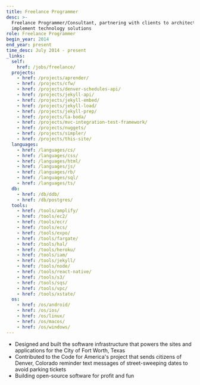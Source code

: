```yaml
---
title: Freelance Programmer
desc: >-
  Freelance Programmer/Consultant, partnering with clients to architect and
  implement technology solutions
role: Freelance Programmer
begin_year: 2014
end_year: present
time_desc: July 2014 - present
_links:
  self:
    href: /jobs/freelance/
  projects:
    - href: /projects/aprender/
    - href: /projects/cfw/
    - href: /projects/denver-schedules-api/
    - href: /projects/jekyll-api/
    - href: /projects/jekyll-embed/
    - href: /projects/jekyll-load/
    - href: /projects/jekyll-prep/
    - href: /projects/la-boda/
    - href: /projects/mvc-integration-test-framework/
    - href: /projects/nuggets/
    - href: /projects/simpler/
    - href: /projects/this-site/
  languages:
    - href: /languages/cs/
    - href: /languages/css/
    - href: /languages/html/
    - href: /languages/js/
    - href: /languages/rb/
    - href: /languages/sql/
    - href: /languages/ts/
  db:
    - href: /db/ddb/
    - href: /db/postgres/
  tools:
    - href: /tools/amplify/
    - href: /tools/ec2/
    - href: /tools/ecr/
    - href: /tools/ecs/
    - href: /tools/expo/
    - href: /tools/fargate/
    - href: /tools/hal/
    - href: /tools/heroku/
    - href: /tools/iam/
    - href: /tools/jekyll/
    - href: /tools/node/
    - href: /tools/react-native/
    - href: /tools/s3/
    - href: /tools/sqs/
    - href: /tools/vpc/
    - href: /tools/xstate/
  os:
    - href: /os/android/
    - href: /os/ios/
    - href: /os/linux/
    - href: /os/macos/
    - href: /os/windows/
---
```


- Designed and built the software infrastructure that powers the sites and applications for the City of Fort Worth, Texas
- Contributed to the Code for America's project that sends citizens of Denver, Colorado reminder text messages of street-sweeping dates to avoid parking tickets
- Building open-source software for profit and fun
